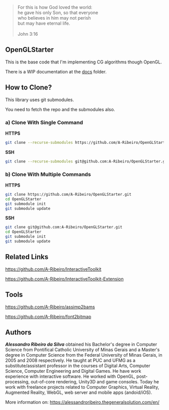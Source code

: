 > For this is how God loved the world:  
he gave his only Son, so that everyone  
who believes in him may not perish  
but may have eternal life.  
  \
John 3:16

## OpenGLStarter

This is the base code that I'm implementing CG algorithms though OpenGL.

There is a WIP documentation at the [docs](docs/index.md) folder.

## How to Clone?

This library uses git submodules.

You need to fetch the repo and the submodules also.

### a) Clone With Single Command

__HTTPS__

```bash
git clone --recurse-submodules https://github.com/A-Ribeiro/OpenGLStarter.git
```

__SSH__

```bash
git clone --recurse-submodules git@github.com:A-Ribeiro/OpenGLStarter.git
```

### b) Clone With Multiple Commands

__HTTPS__

```bash
git clone https://github.com/A-Ribeiro/OpenGLStarter.git
cd OpenGLStarter
git submodule init
git submodule update
```

__SSH__

```bash
git clone git@github.com:A-Ribeiro/OpenGLStarter.git
cd OpenGLStarter
git submodule init
git submodule update
```

## Related Links

https://github.com/A-Ribeiro/InteractiveToolkit

https://github.com/A-Ribeiro/InteractiveToolkit-Extension

## Tools

https://github.com/A-Ribeiro/assimp2bams

https://github.com/A-Ribeiro/font2bitmap

## Authors

***Alessandro Ribeiro da Silva*** obtained his Bachelor's degree in Computer Science from Pontifical Catholic 
University of Minas Gerais and a Master's degree in Computer Science from the Federal University of Minas Gerais, 
in 2005 and 2008 respectively. He taught at PUC and UFMG as a substitute/assistant professor in the courses 
of Digital Arts, Computer Science, Computer Engineering and Digital Games. He have work experience with interactive
software. He worked with OpenGL, post-processing, out-of-core rendering, Unity3D and game consoles. Today 
he work with freelance projects related to Computer Graphics, Virtual Reality, Augmented Reality, WebGL, web server 
and mobile apps (andoid/iOS).

More information on: https://alessandroribeiro.thegeneralsolution.com/en/
